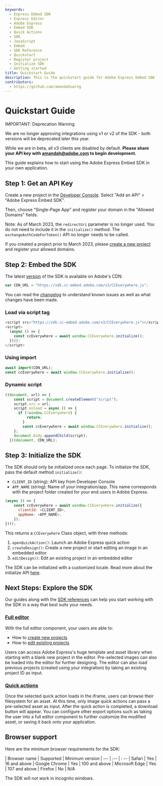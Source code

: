 ```yaml
---
keywords:
  - Express Embed SDK
  - Express Editor
  - Adobe Express
  - Embed SDK
  - Quick Actions
  - SDK
  - JavaScript
  - Embed
  - SDK Reference
  - Quickstart
  - Register project
  - Initialize SDK
  - Getting started
title: Quickstart Guide
description: This is the quickstart guide for Adobe Express Embed SDK
contributors:
  - https://github.com/amandahuarng
---
```

# Quickstart Guide

<InlineAlert variant="warning" slots="header, text1, text2" />

IMPORTANT: Deprecation Warning

We are no longer approving integrations using v1 or v2 of the SDK - both versions will be deprecated later this year.

While we are in beta, all v3 clients are disabled by default. **Please share your API key with amandah@adobe.com to begin development.**

This guide explains how to start using the Adobe Express Embed SDK in your own application.

## Step 1: Get an API Key

Create a new project in the [Developer Console](https://developer.adobe.com/console). Select "Add an API" > "Adobe Express Embed SDK".

Then, choose "Single-Page App" and register your domain in the "Allowed Domains" fields.

<InlineAlert variant="info" slots="text1, text2" />

Note: As of March 2023, the `redirectUri` parameter is no longer used. You do not need to include it in the `initialize()` method. The `exchangeAuthCodeForToken()` API no longer needs to be called.

If you created a project prior to March 2023, please [create a new project](https://developer.adobe.com/console) and register your allowed domains.

## Step 2: Embed the SDK

The latest [version](https://sdk.cc-embed.adobe.com/v3/version.json) of the SDK is available on Adobe's CDN:

```js
var CDN_URL = "https://sdk.cc-embed.adobe.com/v3/CCEverywhere.js";
```

You can read the [changelog](/src/pages/guides/changelog/index.md) to understand known issues as well as what changes have been made.

### Load via script tag

```js
<script src="https://sdk.cc-embed.adobe.com/v3/CCEverywhere.js"></script>
<script>
  (async () => {
    const ccEverywhere = await window.CCEverywhere.initialize();
  })();
</script>
```

### Using import

```js
await import(CDN_URL);
const ccEverywhere = await window.CCEverywhere.initialize();
```

### Dynamic script

```js
((document, url) => {
    const script = document.createElement("script");
    script.src = url;
    script.onload = async () => {
      if (!window.CCEverywhere) {
          return;
        }
        const ccEverywhere = await window.CCEverywhere.initialize();
    };
    document.body.appendChild(script);
  })(document, CDN_URL);
```

## Step 3: Initialize the SDK

The SDK should only be initialized once each page. To initialize the SDK, pass the default method `initialize()`:

* `CLIENT_ID` (string): API key from Developer Console
* `APP_NAME` (string): Name of your integration/app. This name corresponds with the project folder created for your end users in Adobe Express.

```js
(async () => {
    const ccEverywhere = await window.CCEverywhere.initialize({
      clientId: <CLIENT_ID>,
      appName: <APP_NAME>,
    });
})();
```

This returns a `CCEverywhere` Class object, with three methods:

1. `openQuickAction()`: Launch an Adobe Express quick action
2. `createDesign()`: Create a new project or start editing an image in an embedded editor
3. `editDesign()`: Edit an existing project in an embedded editor

The SDK can be initialized with a customized locale. Read more about the initialize API [here](../../reference/initialize/index.md).

## Next Steps: Explore the SDK

Our guides along with the [SDK references](../../reference/index.md) can help you start working with the SDK in a way that best suits your needs.

### [Full editor](../guides/full_editor/index.md)

With the full editor component, your users are able to:

* How to [create new projects](../guides/full_editor/create_project/)
* How to [edit existing projects](../guides/full_editor/edit_project/)

Users can access Adobe Express's huge template and asset library when starting with a blank new project in the editor. Pre-selected images can also be loaded into the editor for further designing. The editor can also load previous projects (created using your integration) by taking an existing project ID as input.

### [Quick actions](../guides/quick_actions/index.md)

Once the selected quick action loads in the iframe, users can browse their filesystem for an asset. At this time, only image quick actions can pass a pre-selected asset as input. After the quick action is completed, a download button will appear. You can configure other export options such as taking the user into a full editor component to further customize the modified asset, or saving it back onto your application.

## Browser support

Here are the minimum browser requirements for the SDK:

| Browser name | Supported | Minimum version
| :-- | :-- | : --
| Safari | Yes  | 16 and above
| Google Chrome | Yes | 100 and above
| Microsoft Edge | Yes | 107 and above
| Firefox | No | N/A

The SDK will *not* work in incognito windows.

